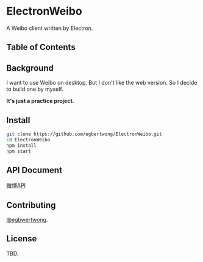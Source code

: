# ElectronWeibo

A Weibo client written by Electron.

## Table of Contents

## Background

I want to use Weibo on desktop. But I don't like the web version. So I decide to build one by myself.

**It's just a practice project.**

## Install

```bash
git clone https://github.com/egbertwong/ElectronWeibo.git
cd ElectronWeibo
npm install
npm start
```

## API Document

[微博API](https://open.weibo.com/wiki/API)

## Contributing

[@egbwertwong](https://github.com/egbertwong).

## License

TBD.
